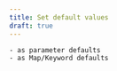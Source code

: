 ```yaml
---
title: Set default values
draft: true
---
```


    - as parameter defaults
    - as Map/Keyword defaults
